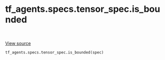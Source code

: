 <div itemscope itemtype="http://developers.google.com/ReferenceObject">
<meta itemprop="name" content="tf_agents.specs.tensor_spec.is_bounded" />
<meta itemprop="path" content="Stable" />
</div>

# tf_agents.specs.tensor_spec.is_bounded

<table class="tfo-notebook-buttons tfo-api" align="left">
</table>

<a target="_blank" href="https://github.com/tensorflow/agents/tree/master/tf_agents/specs/tensor_spec.py">View
source</a>

``` python
tf_agents.specs.tensor_spec.is_bounded(spec)
```



<!-- Placeholder for "Used in" -->
